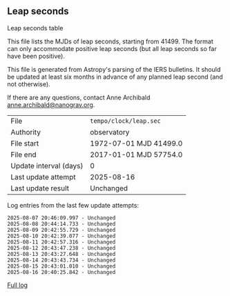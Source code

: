 
## Leap seconds

Leap seconds table

This file lists the MJDs of leap seconds, starting from 41499.
The format can only accommodate positive leap seconds (but all
leap seconds so far have been positive).

This file is generated from Astropy's parsing of the IERS
bulletins. It should be updated at least six months in advance
of any planned leap second (and not otherwise).

If there are any questions, contact Anne Archibald
<anne.archibald@nanograv.org>.

|     |     |
|:--- |:--- |
| File | `tempo/clock/leap.sec` |
| Authority | observatory |
| File start | 1972-07-01 MJD 41499.0 |
| File end | 2017-01-01 MJD 57754.0 |
| Update interval (days) | 0 |
| Last update attempt | 2025-08-16 |
| Last update result | Unchanged |

Log entries from the last few update attempts:
```
2025-08-07 20:46:09.997 - Unchanged
2025-08-08 20:44:14.733 - Unchanged
2025-08-09 20:42:55.729 - Unchanged
2025-08-10 20:42:39.077 - Unchanged
2025-08-11 20:42:57.316 - Unchanged
2025-08-12 20:43:47.238 - Unchanged
2025-08-13 20:43:27.648 - Unchanged
2025-08-14 20:43:43.734 - Unchanged
2025-08-15 20:43:01.010 - Unchanged
2025-08-16 20:40:25.842 - Unchanged
```
[Full log](https://raw.githubusercontent.com/ipta/pulsar-clock-corrections/main/log/tempo/clock/leap.sec.log)
